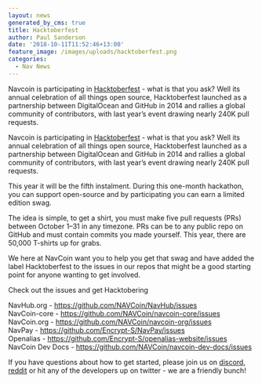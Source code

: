 ```yaml
---
layout: news
generated_by_cms: true
title: Hacktoberfest
author: Paul Sanderson
date: '2018-10-11T11:52:46+13:00'
feature_image: /images/uploads/hacktoberfest.png
categories:
  - Nav News
---
```

Navcoin is participating in [Hacktoberfest](https://hacktoberfest.digitalocean.com/) - what is that you ask? Well its annual celebration of all things open source, Hacktoberfest launched as a partnership between DigitalOcean and GitHub in 2014 and rallies a global community of contributors, with last year’s event drawing nearly 240K pull requests.

<!--more-->

Navcoin is participating in [Hacktoberfest](https://hacktoberfest.digitalocean.com/) - what is that you ask? Well its annual celebration of all things open source, Hacktoberfest launched as a partnership between DigitalOcean and GitHub in 2014 and rallies a global community of contributors, with last year’s event drawing nearly 240K pull requests.

This year it will be the fifth instalment. During this one-month hackathon, you can support open-source and by participating you can earn a limited edition swag.

The idea is simple, to get a shirt, you must make five pull requests (PRs) between October 1–31 in any timezone. PRs can be to any public repo on GitHub and must contain commits you made yourself.  This year, there are 50,000 T-shirts up for grabs.

We here at NavCoin want you to help you get that swag and have added the label Hacktoberfest to the issues in our repos that might be a good starting point for anyone wanting to get involved.

Check out the issues and get Hacktobering

NavHub.org - <https://github.com/NAVCoin/NavHub/issues>\
NavCoin-core - <https://github.com/NAVCoin/navcoin-core/issues>\
NavCoin.org - <https://github.com/NAVCoin/navcoin-org/issues>\
NavPay - <https://github.com/Encrypt-S/NavPay/issues>\
Openalias - <https://github.com/Encrypt-S/openalias-website/issues>\
NavCoin Dev Docs - <https://github.com/NAVCoin/navcoin-dev-docs/issues>

If you have questions about how to get started, please join us on [discord](https://discord.gg/y4Vu9jw), [reddit](https://www.reddit.com/r/NavCoin) or hit any of the developers up on twitter - we are a friendly bunch!
